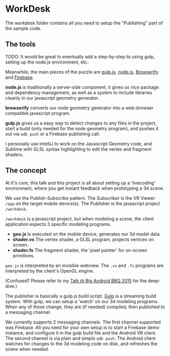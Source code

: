 # WorkDesk

The workdesk folder contains all you need to setup the "Publishing" part of the sample code.

## The tools

TODO: It would be great to eventually add a step-by-step to using gulp, setting up the node.js environment, etc. 

Meanwhile, the main pieces of the puzzle are [gulp.js](http://gulpjs.com/), [node.js](https://nodejs.org/en/), [Browserify](http://browserify.org/) and [Firebase](https://www.firebase.com/).

**node.js** is traditionally a server-side component, it gives us nice package and dependency management, as well as a system to include libraries cleanly in our javascript geometry generator. 

**browserify** converts our node geometry generator into a web-browser compatible javascript program.

**gulp.js** gives us a easy way to detect changes to any files in the project, start a build (only needed for the node geometry program), and pushes it out via `adb push` or a Firebase publishing call.

I personally use IntelliJ to work on the Javascript Geometry code, and Sublime with GLSL syntax highlighting to edit the vertex and fragment shaders.


## The concept

At it's core, this talk and this project is all about setting up a 'livecoding' environment, where you get instant feedback when prototyping a 3d scene. 

We use the Publish-Subscribe pattern. The Subscriber is the VR Viewer `/app` on the target mobile device(s). The Publisher is the javascript project `/workdesk`. 

`/workdesk` is a javascript project, but when modeling a scene, the client application expects 3 specific modeling programs. 

- **geo.js** Is executed on the mobile device, generates our 3d model data.
- **shader.vs** The vertex shader, a GLSL program, projects vertices on screen.
- **shader.fs** The fragment shader, the 'pixel painter' for on-screen primitives. 

`geo.js` is interpreted by an invisible webview. The `.vs` and `.fs` programs are interpreted by the client's OpenGL engine.

(Confused? Please refer to my [Talk @ Big Android BBQ 2015](https://youtu.be/bi4YTryqY-Q?list=PLWz5rJ2EKKc_HyE1QX9heAgTPdAMqc50z) for the deep-dive.)

The publisher is basically a gulp.js build script. [Gulp](http://gulpjs.com/) is a streaming build system. With gulp, we can setup a 'watch' on our 3d modeling programs. When any of these change, they are (if needed) compiled, then published to a messaging channel.

We currently supports 2 messaging channels. The first channel supported was Firebase. All you need for your own setup is to start a Firebase demo instance, and configure it in the gulp build file and the Android VR client. The second channel is via plain and simple `adb push`. The Android client watches for changes to the 3d modeling code on disk, and refreshes the scene when needed.

